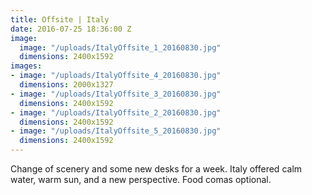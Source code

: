 ```yaml
---
title: Offsite | Italy
date: 2016-07-25 18:36:00 Z
image:
  image: "/uploads/ItalyOffsite_1_20160830.jpg"
  dimensions: 2400x1592
images:
- image: "/uploads/ItalyOffsite_4_20160830.jpg"
  dimensions: 2000x1327
- image: "/uploads/ItalyOffsite_3_20160830.jpg"
  dimensions: 2400x1592
- image: "/uploads/ItalyOffsite_2_20160830.jpg"
  dimensions: 2400x1592
- image: "/uploads/ItalyOffsite_5_20160830.jpg"
  dimensions: 2400x1592
---
```


Change of scenery and some new desks for a week. Italy offered calm water, warm sun, and a new perspective. Food comas optional.